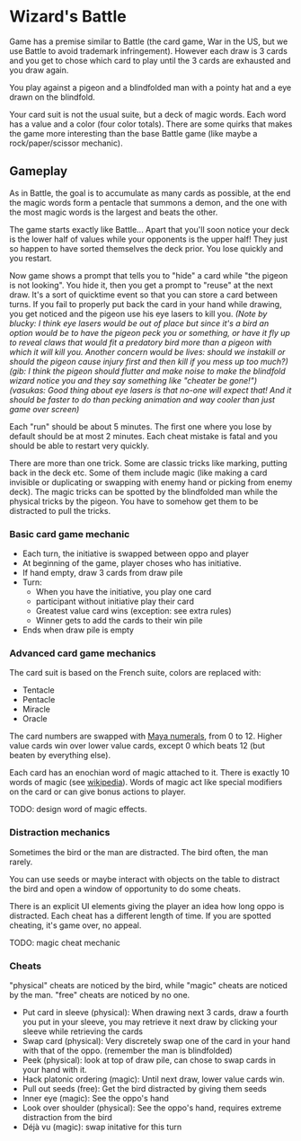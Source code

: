 # Wizard's Battle

Game has a premise similar to Battle (the card game, War in the US, but we
use Battle to avoid trademark infringement). However each draw is 3 cards and
you get to chose which card to play until the 3 cards are exhausted and you
draw again.

You play against a pigeon and a blindfolded man with a pointy hat and a eye
drawn on the blindfold.

Your card suit is not the usual suite, but a deck of magic words. Each word
has a value and a color (four color totals). There are some quirks that makes
the game more interesting than the base Battle game (like maybe a
rock/paper/scissor mechanic).

## Gameplay

As in Battle, the goal is to accumulate as many cards as possible, at the end
the magic words form a pentacle that summons a demon, and the one with the
most magic words is the largest and beats the other.

The game starts exactly like Battle... Apart that you'll soon notice your
deck is the lower half of values while your opponents is the upper half! They
just so happen to have sorted themselves the deck prior. You lose quickly and
you restart.

Now game shows a prompt that tells you to "hide" a card while "the pigeon is
not looking". You hide it, then you get a prompt to "reuse" at the next draw.
It's a sort of quicktime event so that you can store a card between turns. If
you fail to properly put back the card in your hand while drawing, you get
noticed and the pigeon use his eye lasers to kill you. *(Note by blucky: I think eye lasers would be out of place but since it's a bird an option would be to have the pigeon peck you or something, or have it fly up to reveal claws that would fit a predatory bird more than a pigeon with which it will kill you.
Another concern would be lives: should we instakill or should the pigeon cause injury first and then kill if you mess up too much?)*
*(gib: I think the pigeon should flutter and make noise to make the blindfold wizard notice you and they say something like "cheater be gone!")*
*(vasukas: Good thing about eye lasers is that no-one will expect that! And it should be faster to do than pecking animation and way cooler than just game over screen)*

Each "run" should be about 5 minutes. The first one where you lose by default should be at most 2 minutes. Each cheat mistake is fatal and you should be able to restart very quickly.

There are more than one trick. Some are classic tricks like marking, putting
back in the deck etc. Some of them include magic (like making a card
invisible or duplicating or swapping with enemy hand or picking from enemy
deck). The magic tricks can be spotted by the blindfolded man while the
physical tricks by the pigeon. You have to somehow get them to be distracted
to pull the tricks.

### Basic card game mechanic

* Each turn, the initiative is swapped between oppo and player
* At beginning of the game, player choses who has initiative.
* If hand empty, draw 3 cards from draw pile
* Turn:
    * When you have the initiative, you play one card
    * participant without initiative play their card
    * Greatest value card wins (exception: see extra rules)
    * Winner gets to add the cards to their win pile
* Ends when draw pile is empty

### Advanced card game mechanics

The card suit is based on the French suite, colors are replaced with:
* Tentacle
* Pentacle
* Miracle
* Oracle

The card numbers are swapped with [Maya numerals](https://en.wikipedia.org/wiki/Maya_numerals),
from 0 to 12. Higher value cards win over lower value cards, except 0 which beats 12
(but beaten by everything else).

Each card has an enochian word of magic attached to it. There is exactly 10
words of magic (see [wikipedia](https://en.wikipedia.org/wiki/Enochian)). Words
of magic act like special modifiers on the card or can give bonus actions to player.

TODO: design word of magic effects.

### Distraction mechanics

Sometimes the bird or the man are distracted. The bird often, the man rarely.

You can use seeds or maybe interact with objects on the table to distract the bird
and open a window of opportunity to do some cheats.

There is an explicit UI elements giving the player an idea how long oppo is
distracted. Each cheat has a different length of time. If you are spotted cheating,
it's game over, no appeal.

TODO: magic cheat mechanic

### Cheats

"physical" cheats are noticed by the bird, while "magic" cheats are noticed by
the man. "free" cheats are noticed by no one.

* Put card in sleeve (physical): When drawing next 3 cards, draw a fourth you put in your sleeve,
  you may retrieve it next draw by clicking your sleeve while retrieving the cards
* Swap card (physical): Very discretely swap one of the card in your hand with that of the oppo. (remember the man is blindfolded)
* Peek (physical): look at top of draw pile, can chose to swap cards in your hand with it.
* Hack platonic ordering (magic): Until next draw, lower value cards win.
* Pull out seeds (free): Get the bird distracted by giving them seeds
* Inner eye (magic): See the oppo's hand
* Look over shoulder (physical): See the oppo's hand, requires extreme distraction from the bird
* Déjà vu (magic): swap initative for this turn

